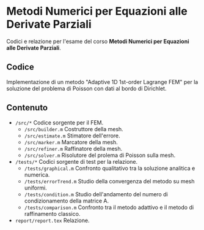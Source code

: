 # Metodi Numerici per Equazioni alle Derivate Parziali

Codici e relazione per l'esame del corso **Metodi Numerici per Equazioni alle Derivate Parziali**.

## Codice

Implementazione di un metodo "Adaptive 1D 1st-order Lagrange FEM" per la soluzione del problema di Poisson con dati al bordo di Dirichlet.

## Contenuto

- `/src/*` Codice sorgente per il FEM.
	- `/src/builder.m` Costruttore della mesh.
	- `/src/estimate.m` Stimatore dell'errore.
	- `/src/marker.m` Marcatore della mesh.
	- `/src/refiner.m` Raffinatore della mesh.
	- `/src/solver.m` Risolutore del prolema di Poisson sulla mesh.
- `/tests/*` Codici sorgente di test per la relazione.
	- `/tests/graphical.m` Confronto qualitativo tra la soluzione analitica e numerica.
	- `/tests/errorTrend.m` Studio della convergenza del metodo su mesh uniformi.
	- `/tests/condition.m` Studio dell'andamento del numero di condizionamento della matrice A.
	- `/tests/comparison.m` Confronto tra il metodo adattivo e il metodo di raffinamento classico.
- `report/report.tex` Relazione.

